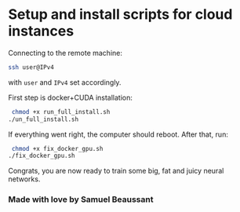 # Setup and install scripts for cloud instances 

Connecting to the remote machine:
```bash
ssh user@IPv4
```
with ```user``` and ```IPv4``` set accordingly.

First step is docker+CUDA installation:
```bash
 chmod +x run_full_install.sh
./un_full_install.sh
```
If everything went right, the computer should reboot. After that, run:
```bash
 chmod +x fix_docker_gpu.sh
./fix_docker_gpu.sh
```
Congrats, you are now ready to train some big, fat and juicy neural networks.

### Made with love by Samuel Beaussant
